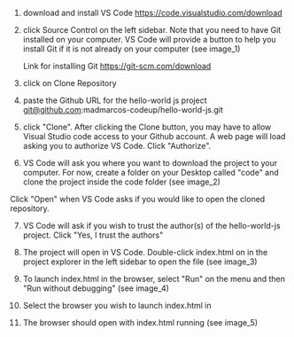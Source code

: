 1. download and install VS Code
	https://code.visualstudio.com/download

2. click Source Control on the left sidebar. 
	Note that you need to have Git installed on your computer. VS Code will provide a button to help you install Git if it is not already on your computer (see image_1)

	Link for installing Git
		https://git-scm.com/download

3. click on Clone Repository

4. paste the Github URL for the hello-world js project
	git@github.com:madmarcos-codeup/hello-world-js.git

5. click "Clone". After clicking the Clone button, you may have to allow Visual Studio code access to your Github account. A web page will load asking you to authorize VS Code. Click "Authorize".

6. VS Code will ask you where you want to download the project to your computer. For now, create a folder on your Desktop called "code" and clone the project inside the code folder (see image_2)

Click "Open" when VS Code asks if you would like to open the cloned repository.

7. VS Code will ask if you wish to trust the author(s) of the hello-world-js project. Click "Yes, I trust the authors"

8. The project will open in VS Code. Double-click index.html on in the project explorer in the left sidebar to open the file (see image_3)

9. To launch index.html in the browser, select "Run" on the menu and then "Run without debugging" (see image_4)

10. Select the browser you wish to launch index.html in

11. The browser should open with index.html running (see image_5)

